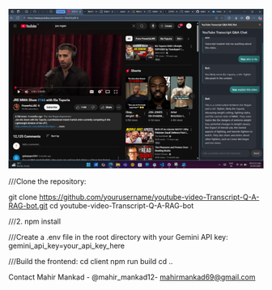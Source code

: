 
![alt text](image.png)

///Clone the repository:

git clone https://github.com/yourusername/youtube-video-Transcript-Q-A-RAG-bot.git
cd youtube-video-Transcript-Q-A-RAG-bot

///2.
npm install

///Create a .env file in the root directory with your Gemini API key:
gemini_api_key=your_api_key_here

///Build the frontend:
cd client
npm run build
cd ..


Contact
Mahir Mankad - @mahir_mankad12- mahirmankad69@gmail.com
